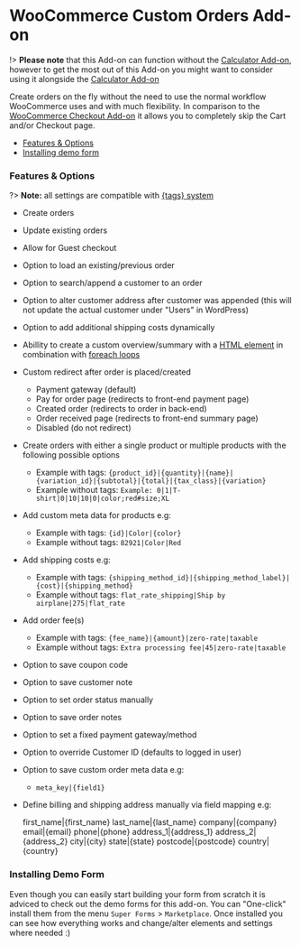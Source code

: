# WooCommerce Custom Orders Add-on

!> **Please note** that this Add-on can function without the [Calculator Add-on](calculator-add-on), however to get the most out of this Add-on you might want to consider using it alongside the [Calculator Add-on](calculator-add-on)

Create orders on the fly without the need to use the normal workflow WooCommerce uses and with much flexibility. In comparison to the [WooCommerce Checkout Add-on](woocommerce-checkout-add-on) it allows you to completely skip the Cart and/or Checkout page.

* [Features & Options](#features-options)
* [Installing demo form](#installing-demo-form)

### Features & Options

?> **Note:** all settings are compatible with [{tags} system](tags-system)

- Create orders
- Update existing orders
- Allow for Guest checkout
- Option to load an existing/previous order
- Option to search/append a customer to an order
- Option to alter customer address after customer was appended (this will not update the actual customer under "Users" in WordPress)
- Option to add additional shipping costs dynamically
- Abillity to create a custom overview/summary with a [HTML element](html) in combination with [foreach loops](email-foreach-loops)
- Custom redirect after order is placed/created
	- Payment gateway (default)
	- Pay for order page (redirects to front-end payment page)
	- Created order (redirects to order in back-end)
	- Order received page (redirects to front-end summary page)
	- Disabled (do not redirect)
- Create orders with either a single product or multiple products with the following possible options
	- Example with tags: `{product_id}|{quantity}|{name}|{variation_id}|{subtotal}|{total}|{tax_class}|{variation}`
	- Example without tags: `Example: 0|1|T-shirt|0|10|10|0|color;red#size;XL`
- Add custom meta data for products e.g:
	- Example with tags: `{id}|Color|{color}`
	- Example without tags: `82921|Color|Red`
- Add shipping costs e.g:
	- Example with tags: `{shipping_method_id}|{shipping_method_label}|{cost}|{shipping_method}`
	- Example without tags: `flat_rate_shipping|Ship by airplane|275|flat_rate`
- Add order fee(s)
	- Example with tags: `{fee_name}|{amount}|zero-rate|taxable`
	- Example without tags: `Extra processing fee|45|zero-rate|taxable`
- Option to save coupon code
- Option to save customer note
- Option to set order status manually
- Option to save order notes
- Option to set a fixed payment gateway/method
- Option to override Customer ID (defaults to logged in user)
- Option to save custom order meta data e.g:
	- `meta_key|{field1}`
- Define billing and shipping address manually via field mapping e.g:


	first_name|{first_name}
	last_name|{last_name}
	company|{company}
	email|{email}
	phone|{phone}
	address_1|{address_1}
	address_2|{address_2}
	city|{city}
	state|{state}
	postcode|{postcode}
	country|{country}

### Installing Demo Form

Even though you can easily start building your form from scratch it is adviced to check out the demo forms for this add-on.
You can "One-click" install them from the menu `Super Forms` > `Marketplace`.
Once installed you can see how everything works and change/alter elements and settings where needed :)
